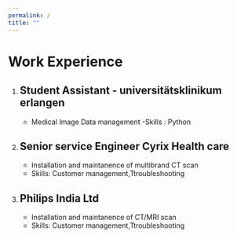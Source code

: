 ```yaml
---
permalink: /
title: ""
---
```


# Work Experience

1. ## Student Assistant - universitätsklinikum erlangen 
    - Medical Image Data management
    -Skills : Python
2. ## Senior service Engineer Cyrix Health care
    - Installation and maintanence of multibrand CT scan
    - Skills: Customer management,Ttroubleshooting
3. ## Philips India Ltd
    - Installation and maintanence of CT/MRI scan
    - Skills: Customer management,Ttroubleshooting
    
